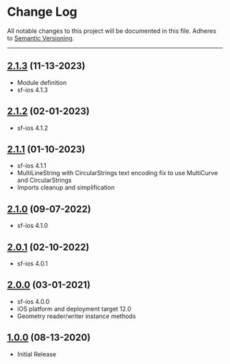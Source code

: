 # Change Log
All notable changes to this project will be documented in this file.
Adheres to [Semantic Versioning](http://semver.org/).

---

## [2.1.3](https://github.com/ngageoint/simple-features-wkt-ios/releases/tag/2.1.3) (11-13-2023)

* Module definition
* sf-ios 4.1.3

## [2.1.2](https://github.com/ngageoint/simple-features-wkt-ios/releases/tag/2.1.2) (02-01-2023)

* sf-ios 4.1.2

## [2.1.1](https://github.com/ngageoint/simple-features-wkt-ios/releases/tag/2.1.1) (01-10-2023)

* sf-ios 4.1.1
* MultiLineString with CircularStrings text encoding fix to use MultiCurve and CircularStrings
* Imports cleanup and simplification

## [2.1.0](https://github.com/ngageoint/simple-features-wkt-ios/releases/tag/2.1.0) (09-07-2022)

* sf-ios 4.1.0

## [2.0.1](https://github.com/ngageoint/simple-features-wkt-ios/releases/tag/2.0.1) (02-10-2022)

* sf-ios 4.0.1

## [2.0.0](https://github.com/ngageoint/simple-features-wkt-ios/releases/tag/2.0.0) (03-01-2021)

* sf-ios 4.0.0
* iOS platform and deployment target 12.0
* Geometry reader/writer instance methods

## [1.0.0](https://github.com/ngageoint/simple-features-wkt-ios/releases/tag/1.0.0) (08-13-2020)

* Initial Release
